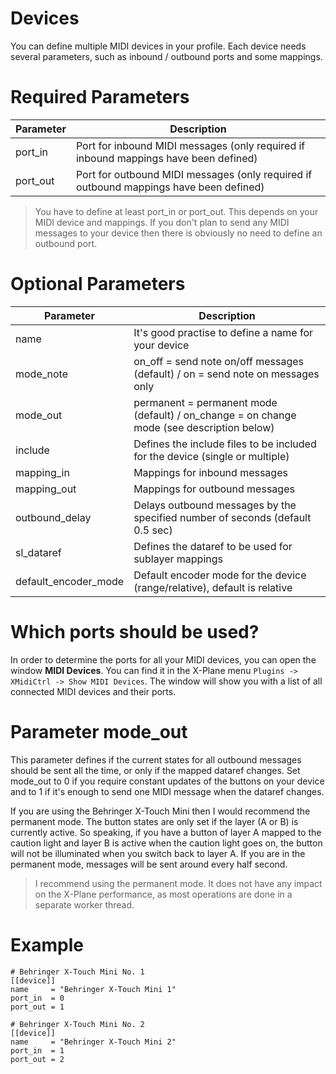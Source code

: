 # Devices

You can define multiple MIDI devices in your profile. Each device needs several parameters, such as inbound / outbound
ports and some mappings.

# Required Parameters

| Parameter | Description                                                                            |
|-----------|----------------------------------------------------------------------------------------|
| port_in   | Port for inbound MIDI messages (only required if inbound mappings have been defined)   |
| port_out  | Port for outbound MIDI messages (only required if outbound mappings have been defined) |

> You have to define at least port_in or port_out. This depends on your MIDI device and mappings. If you don't plan to
> send any MIDI messages to your device then there is obviously no need to define an outbound port.

# Optional Parameters

| Parameter            | Description                                                                               |
|----------------------|-------------------------------------------------------------------------------------------|
| name                 | It's good practise to define a name for your device                                       |
| mode_note            | on_off = send note on/off messages (default) / on = send note on messages only            | 
| mode_out             | permanent = permanent mode (default) / on_change = on change mode (see description below) |
| include              | Defines the include files to be included for the device (single or multiple)              |
| mapping_in           | Mappings for inbound messages                                                             |
| mapping_out          | Mappings for outbound messages                                                            |
| outbound_delay       | Delays outbound messages by the specified number of seconds (default 0.5 sec)             |
| sl_dataref           | Defines the dataref to be used for sublayer mappings                                      |
| default_encoder_mode | Default encoder mode for the device (range/relative), default is relative                 |

# Which ports should be used?

In order to determine the ports for all your MIDI devices, you can open the window **MIDI Devices**. You can find it in 
the X-Plane menu `Plugins -> XMidiCtrl -> Show MIDI Devices`. The window will show you with a list of all connected 
MIDI devices and their ports.

# Parameter mode_out

This parameter defines if the current states for all outbound messages should be sent all the time, or only if the
mapped dataref changes. Set mode_out to 0 if you require constant updates of the buttons on your device and to 1 if
it's enough to send one MIDI message when the dataref changes.

If you are using the Behringer X-Touch Mini then I would recommend the permanent mode. The button states are only set
if the layer (A or B) is currently active. So speaking, if you have a button of layer A mapped to the caution light and
layer B is active when the caution light goes on, the button will not be illuminated when you switch back to layer A. 
If you are in the permanent mode, messages will be sent around every half second. 

> I recommend using the permanent mode. It does not have any impact on the X-Plane performance, as most operations are
> done in a separate worker thread.

# Example
```
# Behringer X-Touch Mini No. 1
[[device]]
name     = "Behringer X-Touch Mini 1"
port_in  = 0
port_out = 1

# Behringer X-Touch Mini No. 2
[[device]]
name     = "Behringer X-Touch Mini 2"
port_in  = 1
port_out = 2
```
